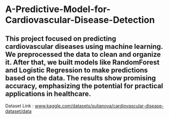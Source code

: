 # A-Predictive-Model-for-Cardiovascular-Disease-Detection
## This project focused on predicting cardiovascular diseases using machine learning. We preprocessed the data to clean and organize it. After that, we built models like RandomForest and Logistic Regression to make predictions based on the data. The results show promising accuracy, emphasizing the potential for practical applications in healthcare.
Dataset Link : www.kaggle.com/datasets/sulianova/cardiovascular-disease-dataset/data
